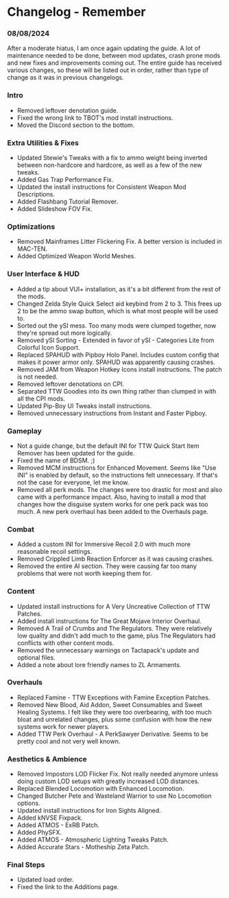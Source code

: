 # Changelog - Remember

### 08/08/2024

After a moderate hiatus, I am once again updating the guide. A lot of maintenance needed to be done, between mod updates, crash prone mods and new fixes and improvements coming out. The entire guide has received various changes, so these will be listed out in order, rather than type of change as it was in previous changelogs.

### Intro
- Removed leftover denotation guide.
- Fixed the wrong link to TBOT's mod install instructions.
- Moved the Discord section to the bottom.

### Extra Utilities & Fixes
- Updated Stewie's Tweaks with a fix to ammo weight being inverted between non-hardcore and hardcore, as well as a few of the new tweaks.
- Added Gas Trap Performance Fix.
- Updated the install instructions for Consistent Weapon Mod Descriptions.
- Added Flashbang Tutorial Remover.
- Added Slideshow FOV Fix.

### Optimizations
- Removed Mainframes Litter Flickering Fix. A better version is included in MAC-TEN.
- Added Optimized Weapon World Meshes.

### User Interface & HUD
- Added a tip about VUI+ installation, as it's a bit different from the rest of the mods.
- Changed Zelda Style Quick Select aid keybind from 2 to 3. This frees up 2 to be the ammo swap button, which is what most people will be used to.
- Sorted out the ySI mess. Too many mods were clumped together, now they're spread out more logically.
- Removed ySI Sorting - Extended in favor of ySI - Categories Lite from Colorful Icon Support.
- Replaced SPAHUD with Pipboy Holo Panel. Includes custom config that makes it power armor only. SPAHUD was apparently causing crashes.
- Removed JAM from Weapon Hotkey Icons install instructions. The patch is not needed.
- Removed leftover denotations on CPI.
- Separated TTW Goodies into its own thing rather than clumped in with all the CPI mods.
- Updated Pip-Boy UI Tweaks install instructions.
- Removed unnecessary instructions from Instant and Faster Pipboy.

### Gameplay
- Not a guide change, but the default INI for TTW Quick Start Item Remover has been updated for the guide.
- Fixed the name of BDSM. ;)
- Removed MCM instructions for Enhanced Movement. Seems like "Use INI" is enabled by default, so the instructions felt unnecessary. If that's not the case for everyone, let me know.
- Removed all perk mods. The changes were too drastic for most and also came with a performance impact. Also, having to install a mod that changes how the disguise system works for one perk pack was too much. A new perk overhaul has been added to the Overhauls page.

### Combat
- Added a custom INI for Immersive Recoil 2.0 with much more reasonable recoil settings.
- Removed Crippled Limb Reaction Enforcer as it was causing crashes.
- Removed the entire AI section. They were causing far too many problems that were not worth keeping them for.

### Content
- Updated install instructions for A Very Uncreative Collection of TTW Patches.
- Added install instructions for The Great Mojave Interior Overhaul.
- Removed A Trail of Crumbs and The Regulators. They were relatively low quality and didn't add much to the game, plus The Regulators had conflicts with other content mods.
- Removed the unnecessary warnings on Tactapack's update and optional files.
- Added a note about lore friendly names to ZL Armaments.

### Overhauls
- Replaced Famine - TTW Exceptions with Famine Exception Patches.
- Removed New Blood, Aid Addon, Sweet Consumables and Sweet Healing Systems. I felt like they were too overbearing, with too much bloat and unrelated changes, plus some confusion with how the new systems work for newer players.
- Added TTW Perk Overhaul - A PerkSawyer Derivative. Seems to be pretty cool and not very well known.

### Aesthetics & Ambience
- Removed Impostors LOD Flicker Fix. Not really needed anymore unless doing custom LOD setups with greatly increased LOD distances.
- Replaced Blended Locomotion with Enhanced Locomotion.
- Changed Butcher Pete and Wasteland Warrior to use No Locomotion options.
- Updated install instructions for Iron Sights Aligned.
- Added kNVSE Fixpack.
- Added ATMOS - ExRB Patch.
- Added PhySFX.
- Added ATMOS - Atmospheric Lighting Tweaks Patch.
- Added Accurate Stars - Motheship Zeta Patch.

### Final Steps
- Updated load order.
- Fixed the link to the Additions page.
